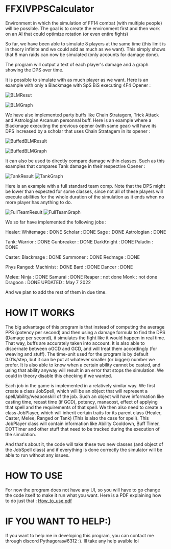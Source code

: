 # FFXIVPPSCalculator
Environment in which the simulation of FF14 combat (with multiple people) will be possible. 
The goal is to create the environment first and then work on an AI that could optimize rotation (or even entire fights)


So far, we have been able to simulate 8 players at the same time (this limit is in theory infinite and we could add as much as we want).
This simply shows that 8 man raids can now be simulated (only accounts for damage done).

The program will output a text of each player's damage and a graph showing the DPS over time.

It is possible to simulate with as much player as we want. Here is an example with only a Blackmage with SpS BiS executing 4F4 Opener : 

![BLMResut](https://user-images.githubusercontent.com/62820030/164585293-35eeb621-5795-4ffe-94be-812416ab446d.PNG)

![BLMGraph](https://user-images.githubusercontent.com/62820030/164585292-6c0f5485-5ea9-4070-ab6a-abef2c01f35c.PNG)


We have also implemented party buffs like Chain Stratagem, Trick Attack and Astrologian Arcanum personnal buff. Here is an example where a Blackmage executing the previous opener (with same gear)
will have its DPS increased by a scholar that uses Chain Stratagem in its opener : 

![BuffedBLMResult](https://user-images.githubusercontent.com/62820030/164585423-68449783-9beb-4714-ae1f-5c52b312862b.PNG)

![BuffedBLMGraph](https://user-images.githubusercontent.com/62820030/164585427-fc76e69b-5fa9-4d21-abc0-5d6e4486dda7.PNG)

It can also be used to directly compare damage within classes. Such as this examples that compares Tank damage in their respective Opener : 
 
![TankResult](https://user-images.githubusercontent.com/62820030/164585479-071c5e2c-7a21-4101-baab-f14d8d777be0.PNG)
![TankGraph](https://user-images.githubusercontent.com/62820030/164585481-c4aa80a7-e400-403b-b00b-3f8217a7539e.PNG)

Here is an example with a full standard team comp. Note that the DPS might be lower than expected for some classes, since not all of these players
will execute abilities for the whole duration of the simulation as it ends when no more player has anything to do.

![FullTeamResult](https://user-images.githubusercontent.com/62820030/164585700-e0aebc62-8ab8-47a9-a114-cb6dd0eb6fb0.PNG)
![FullTeamGraph](https://user-images.githubusercontent.com/62820030/164585712-5b8f5f5d-5f02-4188-b3a5-26c004ebca20.PNG)

We so far have implemented the following jobs :


Healer:
Whitemage : DONE
Scholar : DONE
Sage : DONE
Astrologian : DONE

Tank:
Warrior : DONE
Gunbreaker : DONE
DarkKnight : DONE
Paladin : DONE

Caster:
Blackmage : DONE
Summoner : DONE
Redmage : DONE

Phys Ranged:
Machinist : DONE
Bard : DONE
Dancer : DONE

Melee:
Ninja : DONE
Samurai : DONE
Reaper : not done
Monk : not done
Dragoon : DONE
UPDATED : May 7 2022

And we plan to add the rest of them in due time.



# HOW IT WORKS

The big advantage of this program is that instead of computing the average PPS (potency per second) and then using a damage formula to find the
DPS (Damage per second), it simulates the fight like it would happen in real time. That way, buffs are accurately taken into account. It is also able to discernate between oGCD and GCD, and will treat them accordingly (for weaving and stuff). The time-unit used for the program is by default 0.01s/step, but it can be put at whatever smaller (or bigger) number we prefer. It is also able to know when a certain ability cannot be casted, and using that ability anyway will result in an error that stops the simulation. We could in theory disable this checking if we wanted.

Each job in the game is implemented in a relatively similar way. We first create a class JobSpell, which will be an object that will represent a spell/ability/weaponskill of the job. Such an object will have information like casting time, recast time (if GCD), potency, manacost, effect of applying that spell and the requirements of that spell. We then also need to create a class JobPlayer, which will inherit certain traits for its parent class (Healer, Caster, Melee, Ranged or Tank) (This is also the case for spell). This JobPlayer class will contain information like Ability Cooldown, Buff Timer, DOTTimer and other stuff that need to be tracked during the execution of the simulation.

And that's about it, the code will take these two new classes (and object of the JobSpell class) and if everything is done correctly the simulator will be able to run without any issues.

# HOW TO USE

For now the program does not have any UI, so you will have to go change the code itself to make it run what you want. Here is a PDF explaining how to do just that : 
[How_to_use.pdf](https://github.com/IAmPythagoras/FFXIVPPSCalculator/files/8599169/How_to_use.pdf)


# IF YOU WANT TO HELP:)

If you want to help me in developing this program, you can contact me through discord Pythagoras#6312 :). Ill take any help avaible lol
